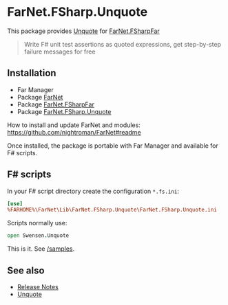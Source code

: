 [/samples]: https://github.com/nightroman/FarNet.FSharp.Unquote/tree/main/samples
[FarNet.FSharpFar]: https://github.com/nightroman/FarNet/tree/master/FSharpFar
[Unquote]: https://github.com/SwensenSoftware/unquote

# FarNet.FSharp.Unquote

This package provides [Unquote] for [FarNet.FSharpFar]

> Write F# unit test assertions as quoted expressions, get step-by-step failure messages for free

## Installation

- Far Manager
- Package [FarNet](https://www.nuget.org/packages/FarNet)
- Package [FarNet.FSharpFar](https://www.nuget.org/packages/FarNet.FSharpFar)
- Package [FarNet.FSharp.Unquote](https://www.nuget.org/packages/FarNet.FSharp.Unquote)

How to install and update FarNet and modules:\
https://github.com/nightroman/FarNet#readme

Once installed, the package is portable with Far Manager and available for F# scripts.

## F# scripts

In your F# script directory create the configuration `*.fs.ini`:

```ini
[use]
%FARHOME%\FarNet\Lib\FarNet.FSharp.Unquote\FarNet.FSharp.Unquote.ini
```

Scripts normally use:

```fsharp
open Swensen.Unquote
```

This is it. See [/samples].

## See also

- [Release Notes](https://github.com/nightroman/FarNet.FSharp.Unquote/blob/main/Release-Notes.md)
- [Unquote]
